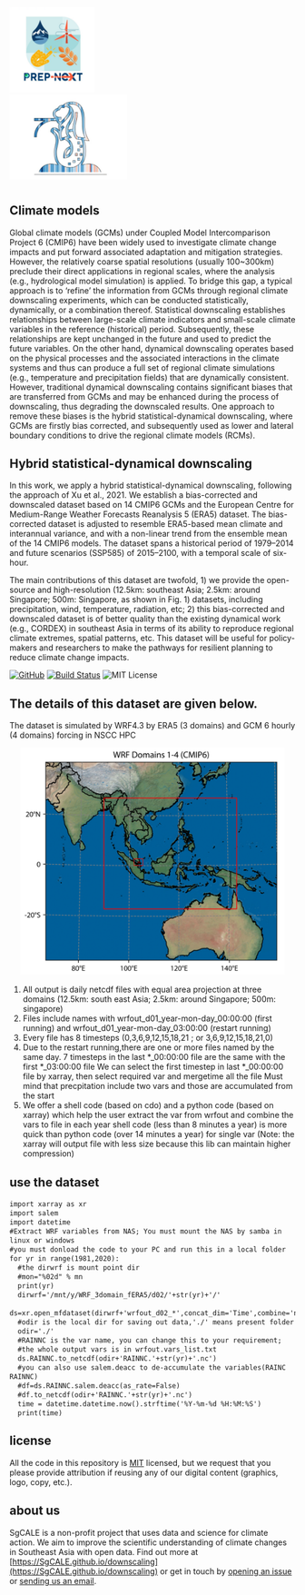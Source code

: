 <div align=left>
<img
  src='https://github.com/longbiao1993/CMIP6/blob/main/data/figures/group.log.jpg'
  height='150'
/>
</div>
<div align=left>
<img
  src='https://github.com/SgCALE/SgCALE.github.io/blob/main/group.log2.jpg.jpg'
  height='150'
/>
</div>



# 

## Climate models
Global climate models (GCMs) under Coupled Model Intercomparison Project 6 (CMIP6) 
have been widely used to investigate climate change impacts and put forward associated adaptation 
and mitigation strategies. However, the relatively coarse spatial resolutions (usually 100~300km) 
preclude their direct applications in regional scales, where the analysis 
(e.g., hydrological model simulation) is applied. To bridge this gap, a typical approach is to 
‘refine’ the information from GCMs through regional climate downscaling experiments, 
which can be conducted statistically, dynamically, or a combination thereof. 
Statistical downscaling establishes relationships between large-scale climate indicators 
and small-scale climate variables in the reference (historical) period. Subsequently, 
these relationships are kept unchanged in the future and used to predict the future variables. 
On the other hand, dynamical downscaling operates based on the physical processes and 
the associated interactions in the climate systems and thus can produce a full set of 
regional climate simulations (e.g., temperature and precipitation fields) that are 
dynamically consistent. However, traditional dynamical downscaling contains significant biases 
that are transferred from GCMs and may be enhanced during the process of downscaling, thus degrading the downscaled results. 
One approach to remove these biases is the hybrid statistical-dynamical downscaling, where GCMs are firstly bias corrected, 
and subsequently used as lower and lateral boundary conditions to drive the regional climate models (RCMs).



## Hybrid statistical-dynamical downscaling
In this work, we apply a hybrid statistical-dynamical downscaling, following the approach of Xu et al., 2021. 
We establish a bias-corrected and downscaled dataset based on 14 CMIP6 GCMs and the European Centre for 
Medium-Range Weather Forecasts Reanalysis 5 (ERA5) dataset. The bias-corrected dataset is adjusted to resemble 
ERA5-based mean climate and interannual variance, and with a non-linear trend from the ensemble mean of the 
14 CMIP6 models. The dataset spans a historical period of 1979–2014 and future scenarios (SSP585) of 2015–2100,
 with a temporal scale of six-hour.

The main contributions of this dataset are twofold, 1) we provide the open-source and high-resolution 
(12.5km: southeast Asia; 2.5km: around Singapore; 500m: Singapore, as shown in Fig. 1) datasets, 
including precipitation, wind, temperature, radiation, etc; 2) this bias-corrected and downscaled 
dataset is of better quality than the existing dynamical work (e.g., CORDEX) in southeast Asia in terms
 of its ability to reproduce regional climate extremes, spatial patterns, etc. This dataset will be 
 useful for policy-makers and researchers to make the pathways for resilient planning to reduce climate change impacts.


[![GitHub][github-badge]][github]
[![Build Status]][actions]
![MIT License][]

[github]: https://github.com/carbonplan/carbonplan.org
[github-badge]: https://badgen.net/badge/-/github?icon=github&label
[build status]: https://github.com/carbonplan/carbonplan.org/actions/workflows/main.yml/badge.svg
[actions]: https://github.com/carbonplan/carbonplan.org/actions/workflows/main.yml
[mit license]: https://badgen.net/badge/license/MIT/blue

## The details of this dataset are given below.
The dataset is simulated by WRF4.3 by ERA5 (3 domains) and GCM 6 hourly (4 domains) forcing in NSCC HPC
<div align=center>
<img
  src='https://github.com/longbiao1993/CMIP6/blob/main/data/figures/domains_cmip6.png'
  height='400'
/>
</div>

1. All output is daily netcdf files with equal area projection at three domains
   (12.5km: south east Asia; 2.5km: around Singapore; 500m: singapore)
2. Files include names with wrfout_d01_year-mon-day_00:00:00 (first running)
   and wrfout_d01_year-mon-day_03:00:00 (restart running)
3. Every file has 8 timesteps (0,3,6,9,12,15,18,21 ; or 3,6,9,12,15,18,21,0)
4. Due to the restart running,there are one or more files named by the same day.
   7 timesteps in the last *_00:00:00 file are the same with the first *_03:00:00 file
   We can select the first timestep in last *_00:00:00 file by xarray, then select required var and mergetime all the file
   Must mind that precpitation include two vars and those are accumulated from the start
5. We offer a shell code (based on cdo) and a python code (based on xarray) which help the 
   user extract the var  from wrfout and combine the vars to file in each year
   shell code (less than 8 minutes a year) is more quick than python code (over 14 minutes a year)
   for single var (Note: the xarray will output file with less size because this lib can maintain higher compression)
## use the dataset
```shell
import xarray as xr
import salem 
import datetime
#Extract WRF variables from NAS; You must mount the NAS by samba in linux or windows
#you must donload the code to your PC and run this in a local folder 
for yr in range(1981,2020):
  #the dirwrf is mount point dir  
  #mon="%02d" % mn
  print(yr)
  dirwrf='/mnt/y/WRF_3domain_fERA5/d02/'+str(yr)+'/'
  ds=xr.open_mfdataset(dirwrf+'wrfout_d02_*',concat_dim='Time',combine='nested')
  #odir is the local dir for saving out data,'./' means present folder
  odir='./'
  #RAINNC is the var name, you can change this to your requirement;
  #the whole output vars is in wrfout.vars_list.txt
  ds.RAINNC.to_netcdf(odir+'RAINNC.'+str(yr)+'.nc')
  #you can also use salem.deacc to de-accumulate the variables(RAINC RAINNC)
  #df=ds.RAINNC.salem.deacc(as_rate=False)
  #df.to_netcdf(odir+'RAINNC.'+str(yr)+'.nc')
  time = datetime.datetime.now().strftime('%Y-%m-%d %H:%M:%S')
  print(time)
```
## license

All the code in this repository is [MIT](https://choosealicense.com/licenses/mit/) licensed, but we request that you please provide attribution if reusing any of our digital content (graphics, logo, copy, etc.).

## about us

SgCALE is a non-profit project that uses data and science for climate action. We aim to improve the scientific understanding of climate changes in Southeast Asia with open data. Find out more at [https://SgCALE.github.io/downscaling](https://SgCALE.github.io/downscaling) or get in touch by [opening an issue](https://SgCALE.github.io/downscaling/issues/new) or [sending us an email](mailto:hexg@u.nus.edu).
